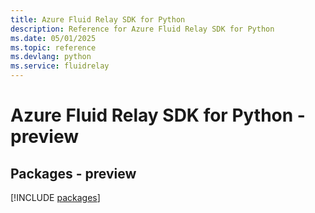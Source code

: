 ```yaml
---
title: Azure Fluid Relay SDK for Python
description: Reference for Azure Fluid Relay SDK for Python
ms.date: 05/01/2025
ms.topic: reference
ms.devlang: python
ms.service: fluidrelay
---
```

# Azure Fluid Relay SDK for Python - preview
## Packages - preview
[!INCLUDE [packages](fluid-relay-index.md)]